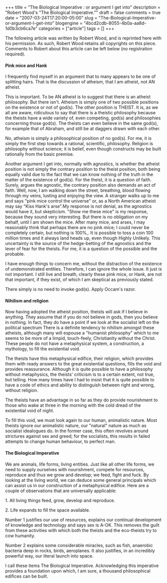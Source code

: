 +++
title = "The Biological Imperative : or argument I get into"
description = "Robert Wood's \"The Biological Imperative.\""
draft = false
comments = true
date = "2007-03-24T17:20:00-05:00"
slug = "The-Biological-Imperative-or-argument-I-get-into"
blogengine = "4bcd2cdb-8055-4b0a-aa8d-1d0b3cb6ca7e"
categories = ["article"]
tags = []
+++

<div class="note">
<p>
The following article was written by Robert Wood, and is reprinted here with his permission. As such, Robert Wood retains all copyrights on this piece. Comments to Robert about this article can be left below (no registration required).
</p>
</div>
<h4>Pink mice and Hank</h4>
<p>
I frequently find myself in an argument that to many appears to be one of splitting hairs. That is the discussion of atheism, that I am atheist, not AN atheist.
</p>
<!--more-->
<p>
This is important. To be AN atheist is to suggest that there is an atheist philosophy. But there isn&#39;t. Atheism is simply one of two possible positions on the existence or not of god(s). The other position is THEIST. It is, as we all are aware, ridiculous to say that there is a theistic philosophy because the theists have a wide variety of, even competing, god(s) and philosophies concerning those god(s). The theists can even believe in the same god(s), for example that of Abraham, and still be at daggers drawn with each other.
</p>
<p>
No, atheism is simply a philosophical position of no god(s). For me, it is simply the first step towards a rational, scientific, philosophy. Religion is philosophy without science; it is belief, even though constructs may be built rationally from the basic premise.
</p>
<p>
Another argument I get into, normally with agnostics, is whether the atheist position is not simply the contrary position to the theist position, both being equally valid due to the fact that we can know nothing of the truth in the matter of the existence of god(s). For the theist, it is a question of faith. Surely, argues the agnostic, the contrary position also demands an act of faith. Well, now, I am walking down the street, breathing, blood flowing through my veins, lusting and enjoying the view. A stranger walks up to me and says &quot;pink mice control the universe&quot; or, as a North American atheist may say &quot;Kiss Hank&#39;s arse&quot;.My response is not denial, as the agnostics would have it, but skepticism. &quot;Show me these mice&quot; is my response, because they sound very interesting. But there is no obligation on my behalf, until I am shown the mice. After many mice, and arses, I may reasonably think that perhaps there are no pink mice; I could never be completely certain, but nothing is 100%,. It is possible to toss a coin 100 million times and it always land heads up, even though Highly Unlikely. This uncertainty is the source of the hedge-betting of the agnostics and the lever of fear for the theists. For me, it is a question of the possible and the probable.
</p>
<p>
I have enough things to concern me, without the distraction of the existence of undemonstrated entities. Therefore, I can ignore the whole issue. It just is not important. I still live and breath, clearly these pink mice, or Hank, are not that important, if they exist, of which I am skeptical as previously stated.
</p>
<p>
There simply is no need to invoke god(s). Apply Occam&#39;s razor.
</p>
<h4>Nihilism and religion</h4>
<p>
Now having adopted the atheist position, theists will ask if I believe in anything. They assume that if you do not believe in gods, then you believe in nothing. In fact, they do have a point if we look at the socialist left on the political spectrum There is a definite tendency to nihilism amongst these atheists, although many will espouse a &quot;humanist philosophy&quot; which to me seems to be more of a limpid, touch-feely, Christianity without the Christ. These people do not have a metaphysical system, a construction, a mythology, to fill the existential void.
</p>
<p>
The theists have this metaphysical edifice, their religion, which provides them with ready answers to the great existential questions, fills the void and provides reassurance. Although it is quite possible to have a philosophy without metaphysics, the theists&#39; criticism is to a certain extent, not true, but telling. How many times have I had to insist that it is quite possible to have a code of ethics and ability to distinguish between right and wrong, without religion.
</p>
<p>
The theists have an advantage in so far as they do provide nourishment to those who wake at three in the morning with the cold dread of the existential void of night.
</p>
<p>
To fill this void, we must look again to our human, animalistic nature. Most theists ignore our animalistic nature, our &quot;natural&quot; nature as much as socialist idealogues do. In the former case, this often revolves around strictures against sex and greed; for the socialists, this results in failed attempts to change human behaviour, to perfect man.
</p>
<h4>The Biological Imperative</h4>
<p>
We are animals, life forms, living entities. Just like all other life forms, we need to supply ourselves with nourishment, compete for resources, reproduce and thus we grow and develop; we feed, fight and fuck. By looking at the living world, we can deduce some general principals which can assist us in our construction of a metaphysical edifice. Here are a couple of observations that are universally applicable:
</p>
<p>
1. All living things feed, grow, develop and reproduce.
</p>
<p>
2. Life expands to fill the space available.
</p>
<p>
Number 1 justifies our use of resources, explains our continual development of knowledge and technology and says sex is A-OK. This removes the guilt from these activities with which both the theists and the eco-theists try to cow humanity.
</p>
<p>
Number 2 explains some considerable miracles, such as fish, anaerobic bacteria deep in rocks, birds, aeroplanes. It also justifies, in an incredibly powerful way, our literal launch into space.
</p>
<p>
I call these items The Biological Imperative. Acknowledging this imperative provides a foundation upon which, I am sure, a thousand philosophical edifices can be built.
</p>

